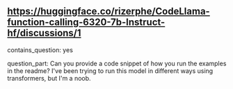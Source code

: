 ## https://huggingface.co/rizerphe/CodeLlama-function-calling-6320-7b-Instruct-hf/discussions/1

contains_question: yes

question_part: 
Can you provide a code snippet of how you run the examples in the readme?
I've been trying to run this model in different ways using transformers, but I'm a noob.